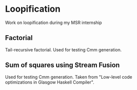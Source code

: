 Loopification
=============

Work on loopification during my MSR internship

## Factorial

Tail-recursive factorial. Used for testing Cmm generation.

## Sum of squares using Stream Fusion

Used for testing Cmm generation. Taken from "Low-level code optimizations in
Glasgow Haskell Compiler".
